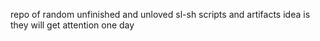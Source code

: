 repo of random unfinished and unloved sl-sh scripts and artifacts idea is they
will get attention one day
